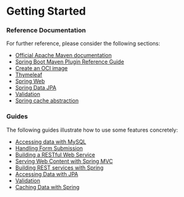 # Getting Started

### Reference Documentation

For further reference, please consider the following sections:

* [Official Apache Maven documentation](https://maven.apache.org/guides/index.html)
* [Spring Boot Maven Plugin Reference Guide](https://docs.spring.io/spring-boot/docs/2.7.12-SNAPSHOT/maven-plugin/reference/html/)
* [Create an OCI image](https://docs.spring.io/spring-boot/docs/2.7.12-SNAPSHOT/maven-plugin/reference/html/#build-image)
* [Thymeleaf](https://docs.spring.io/spring-boot/docs/2.7.12-SNAPSHOT/reference/htmlsingle/#web.servlet.spring-mvc.template-engines)
* [Spring Web](https://docs.spring.io/spring-boot/docs/2.7.12-SNAPSHOT/reference/htmlsingle/#web)
* [Spring Data JPA](https://docs.spring.io/spring-boot/docs/2.7.12-SNAPSHOT/reference/htmlsingle/#data.sql.jpa-and-spring-data)
* [Validation](https://docs.spring.io/spring-boot/docs/2.7.12-SNAPSHOT/reference/htmlsingle/#io.validation)
* [Spring cache abstraction](https://docs.spring.io/spring-boot/docs/2.7.12-SNAPSHOT/reference/htmlsingle/#io.caching)

### Guides

The following guides illustrate how to use some features concretely:

* [Accessing data with MySQL](https://spring.io/guides/gs/accessing-data-mysql/)
* [Handling Form Submission](https://spring.io/guides/gs/handling-form-submission/)
* [Building a RESTful Web Service](https://spring.io/guides/gs/rest-service/)
* [Serving Web Content with Spring MVC](https://spring.io/guides/gs/serving-web-content/)
* [Building REST services with Spring](https://spring.io/guides/tutorials/rest/)
* [Accessing Data with JPA](https://spring.io/guides/gs/accessing-data-jpa/)
* [Validation](https://spring.io/guides/gs/validating-form-input/)
* [Caching Data with Spring](https://spring.io/guides/gs/caching/)

